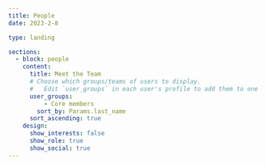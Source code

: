 ```yaml
---
title: People
date: 2023-2-8

type: landing

sections:
  - block: people
    content:
      title: Meet the Team
      # Choose which groups/teams of users to display.
      #   Edit `user_groups` in each user's profile to add them to one or more of these groups.
      user_groups:
          - Core members
        sort_by: Params.last_name
      sort_ascending: true
    design:
      show_interests: false
      show_role: true
      show_social: true
---
```


